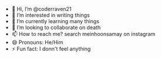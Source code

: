 - 👋 Hi, I’m @coderraven21
- 👀 I’m interested in writing things
- 🌱 I’m currently learning many things
- 💞️ I’m looking to collaborate on death
- 📫 How to reach me? search meinhoonsamay on instagram
- 😄 Pronouns: He/Him
- ⚡ Fun fact: I donn't feel anything

<!---
coderraven21/coderraven21 is a ✨ special ✨ repository because its `README.md` (this file) appears on your GitHub profile.
You can click the Preview link to take a look at your changes.
--->
